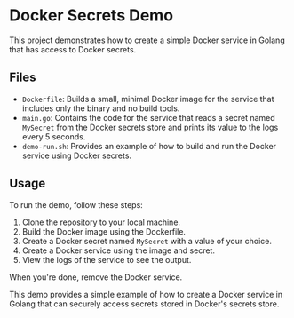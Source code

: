 # Docker Secrets Demo

This project demonstrates how to create a simple Docker service in Golang that has access to Docker secrets. 

## Files

- `Dockerfile`: Builds a small, minimal Docker image for the service that includes only the binary and no build tools.
- `main.go`: Contains the code for the service that reads a secret named `MySecret` from the Docker secrets store and prints its value to the logs every 5 seconds.
- `demo-run.sh`: Provides an example of how to build and run the Docker service using Docker secrets.

## Usage

To run the demo, follow these steps:

1. Clone the repository to your local machine.
2. Build the Docker image using the Dockerfile.
3. Create a Docker secret named `MySecret` with a value of your choice.
4. Create a Docker service using the image and secret.
5. View the logs of the service to see the output.

When you're done, remove the Docker service.

This demo provides a simple example of how to create a Docker service in Golang that can securely access secrets stored in Docker's secrets store.

